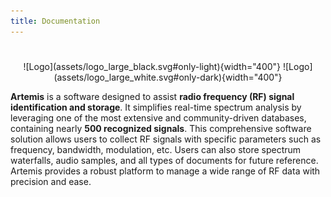 ```yaml
---
title: Documentation
---
```

#

<p align="center" markdown>
    ![Logo](assets/logo_large_black.svg#only-light){width="400"}
    ![Logo](assets/logo_large_white.svg#only-dark){width="400"}
</p>

**Artemis** is a software designed to assist **radio frequency (RF) signal identification and storage**. It simplifies real-time spectrum analysis by leveraging one of the most extensive and community-driven databases, containing nearly **500 recognized signals**. This comprehensive software solution allows users to collect RF signals with specific parameters such as frequency, bandwidth, modulation, etc. Users can also store spectrum waterfalls, audio samples, and all types of documents for future reference. Artemis provides a robust platform to manage a wide range of RF data with precision and ease.
